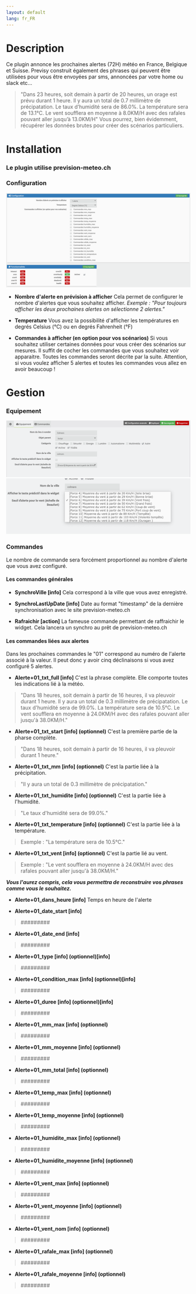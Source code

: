 ```yaml
---
layout: default
lang: fr_FR
---
```


Description
===

Ce plugin annonce les prochaines alertes (72H) météo en France, Belgique et Suisse. Previsy construit également des phrases qui peuvent être utilisées pour vous être envoyées par sms, annoncées par votre home ou slack etc...
> "Dans 23 heures, soit demain à partir de 20 heures, un orage est prévu durant 1 heure. Il y aura un total de 0.7 millimètre de précipatation. Le taux d’humidité sera de 86.0%. La température sera de 13.1°C. Le vent soufflera en moyenne à 8.0KM/H avec des rafales pouvant aller jusqu’à 13.0KM/H"
Vous pourrez, bien évidemment, récupérer les données brutes pour créer des scénarios particuliers.

Installation
===

### Le plugin utilise prevision-meteo.ch


### Configuration

![previsy1](../images/config-1.png)

- **Nombre d'alerte en prévision à afficher**
Cela permet de configurer le nombre d'alertes que vous souhaitez afficher. 
*Exemple : "Pour toujours afficher les deux prochaines alertes on sélectionne 2 alertes."*

- **Temperature**
Vous avez la possibilité d'afficher les températures en degrés Celsius (°C) ou en degrés Fahrenheit (°F)

- **Commandes à afficher (en option pour vos scénarios)**
Si vous souhaitez utiliser certaines données pour vous créer des scénarios sur mesures. Il suffit de cocher les commandes que vous souhaitez voir apparaitre.
Toutes les commandes seront décrite par la suite. 
Attention, si vous voulez afficher 5 alertes et toutes les commandes vous allez en avoir beaucoup ! 

Gestion
===

### Equipement

![previsy2](../images/parametre-1.png)
![previsy3](../images/parametre-vent.png)

### Commandes

Le nombre de commande sera forcément proportionnel au nombre d'alerte que vous avez configuré.

#### Les commandes générales

- **SynchroVille [info]**
Cela correspond à la ville que vous avez enregistré.

- **SynchroLastUpDate [info]**
Date au format "timestamp" de la dernière synchronisation avec le site prevision-meteo.ch

- **Rafraichir [action]**
La fameuse commande permettant de raffraichir le widget. Cela lancera un synchro au prêt de prevision-meteo.ch

#### Les commandes liées aux alertes

Dans les prochaines commandes le "01" correspond au numéro de l'alerte associé à la valeur. Il peut donc y avoir cinq déclinaisons si vous avez configuré 5 alertes.

- **Alerte+01_txt_full [info]**
C'est la phrase complète. Elle comporte toutes les indications lié à la météo. 
> "Dans 18 heures, soit demain à partir de 16 heures, il va pleuvoir durant 1 heure. Il y aura un total de 0.3 millimètre de précipatation. Le taux d'humidité sera de 99.0%. La température sera de 10.5°C. Le vent soufflera en moyenne à 24.0KM/H avec des rafales pouvant aller jusqu'à 38.0KM/H."

- **Alerte+01_txt_start [info] (optionnel)**
C'est la première partie de la pharse complète. 
> "Dans 18 heures, soit demain à partir de 16 heures, il va pleuvoir durant 1 heure."

- **Alerte+01_txt_mm [info] (optionnel)**
C'est la partie liée à la précipitation. 
> "Il y aura un total de 0.3 millimètre de précipatation."

- **Alerte+01_txt_humidite [info] (optionnel)**
C'est la partie liée à l'humidité. 
> "Le taux d'humidité sera de 99.0%."

- **Alerte+01_txt_temperature [info] (optionnel)**
C'est la partie liée à la température.
> Exemple : "La température sera de 10.5°C."

- **Alerte+01_txt_vent [info] (optionnel)**
C'est la partie lié au vent. 
> Exemple : "Le vent soufflera en moyenne à 24.0KM/H avec des rafales pouvant aller jusqu'à 38.0KM/H."

***Vous l'aurez compris, cela vous permettra de reconstruire vos phrases comme vous le souhaitez.***

- **Alerte+01_dans_heure [info]**
Temps en heure de l'alerte

- **Alerte+01_date_start [info]**
> #########

- **Alerte+01_date_end [info]**
> #########

- **Alerte+01_type [info] (optionnel)[info]**
> #########

- **Alerte+01_condition_max [info] (optionnel)[info]**
> #########

- **Alerte+01_duree [info] (optionnel)[info]**
> #########

- **Alerte+01_mm_max [info] (optionnel)**
> #########

- **Alerte+01_mm_moyenne [info] (optionnel)**
> #########

- **Alerte+01_mm_total [info] (optionnel)**
> #########

- **Alerte+01_temp_max [info] (optionnel)**
> #########

- **Alerte+01_temp_moyenne [info] (optionnel)**
> #########

- **Alerte+01_humidite_max [info] (optionnel)**
> #########

- **Alerte+01_humidite_moyenne [info] (optionnel)**
> #########

- **Alerte+01_vent_max [info] (optionnel)**
> #########

- **Alerte+01_vent_moyenne [info] (optionnel)**
> #########

- **Alerte+01_vent_nom [info] (optionnel)**
> #########

- **Alerte+01_rafale_max [info] (optionnel)**
> #########

- **Alerte+01_rafale_moyenne [info] (optionnel)**
> #########


